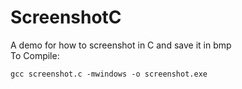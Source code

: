 # ScreenshotC
A demo for how to screenshot in C and save it in bmp<br>
To Compile:
```
gcc screenshot.c -mwindows -o screenshot.exe
```

